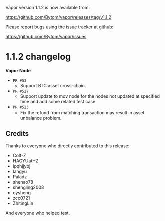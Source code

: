 Vapor version 1.1.2 is now available from:

  https://github.com/Bytom/vapor/releases/tag/v1.1.2


Please report bugs using the issue tracker at github:

  https://github.com/Bytom/vapor/issues



1.1.2 changelog
================
__Vapor Node__

+ `PR #53`
    - Support BTC asset cross-chain.
+ `PR #527`
    - Support update to mov node for the nodes not updated at specified time and add some related test case.
+ `PR #523`
    - Fix the refund from matching transaction may result in asset unbalance problem.


Credits
--------

Thanks to everyone who directly contributed to this release:

- Colt-Z
- HAOYUatHZ
- ipqhjjybj
- langyu
- Paladz
- shenao78
- shengling2008
- oysheng
- zcc0721
- ZhitingLin

And everyone who helped test.